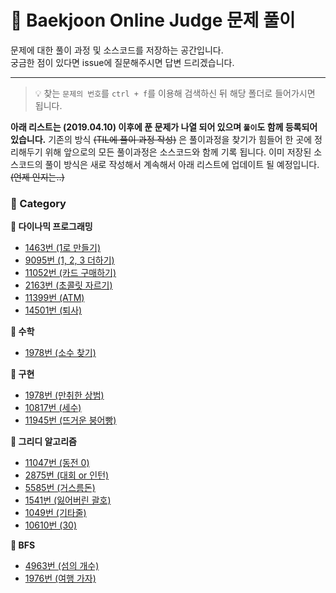 # __:balloon: Baekjoon Online Judge 문제 풀이__

문제에 대한 풀이 과정 및 소스코드를 저장하는 공간입니다.  
궁금한 점이 있다면 issue에 질문해주시면 답변 드리겠습니다.
***

> :bulb: 찾는 `문제의 번호`를 `ctrl + f`를 이용해 검색하신 뒤 해당 폴더로 들어가시면 됩니다.


__아래 리스트는 (2019.04.10) 이후에 푼 문제가 나열 되어 있으며 `풀이`도 함께 등록되어 있습니다.__
기존의 방식 ~~(TIL에 풀이 과정 작성)~~ 은 풀이과정을 찾기가 힘들어 한 곳에 정리해두기 위해 앞으로의 모든 풀이과정은 소스코드와 함께 기록 됩니다. 이미 저장된 소스코드의 풀이 방식은 새로 작성해서 계속해서 아래 리스트에 업데이트 될 예정입니다.~~(언제 인지는..)~~

### __:file_folder: Category__
__:pushpin: 다이나믹 프로그래밍__
* [1463번 (1로 만들기)](https://github.com/seungrokoh/Beakjoon_OnlineJudge/tree/master/%231463)
* [9095번 (1, 2, 3 더하기)](https://github.com/seungrokoh/Beakjoon_OnlineJudge/tree/master/%239095)
* [11052번 (카드 구매하기)](https://github.com/seungrokoh/Beakjoon_OnlineJudge/tree/master/%2311052)
* [2163번 (초콜릿 자르기)](https://github.com/seungrokoh/Beakjoon_OnlineJudge/tree/master/%232163)
* [11399번 (ATM)](https://github.com/seungrokoh/Beakjoon_OnlineJudge/tree/master/%2311399)
* [14501번 (퇴사)](https://github.com/seungrokoh/Beakjoon_OnlineJudge/tree/master/%2314501)

__:pushpin: 수학__
* [1978번 (소수 찾기)](https://github.com/seungrokoh/Beakjoon_OnlineJudge/tree/master/%231978)

__:pushpin: 구현__
* [1978번 (만취한 상범)](https://github.com/seungrokoh/Beakjoon_OnlineJudge/tree/master/%236359)
* [10817번 (세수)](https://github.com/seungrokoh/Beakjoon_OnlineJudge/tree/master/%2310817)
* [11945번 (뜨거운 붕어빵)](https://github.com/seungrokoh/Beakjoon_OnlineJudge/tree/master/%2311945)

__:pushpin: 그리디 알고리즘__
* [11047번 (동전 0)](https://github.com/seungrokoh/Beakjoon_OnlineJudge/tree/master/%2311047)
* [2875번 (대회 or 인턴)](https://github.com/seungrokoh/Beakjoon_OnlineJudge/tree/master/%232875)
* [5585번 (거스름돈)](https://github.com/seungrokoh/Beakjoon_OnlineJudge/tree/master/%235585)
* [1541번 (잃어버린 괄호)](https://github.com/seungrokoh/Beakjoon_OnlineJudge/tree/master/%231541)
* [1049번 (기타줄)](https://github.com/seungrokoh/Beakjoon_OnlineJudge/tree/master/%231049)
* [10610번 (30)](https://github.com/seungrokoh/Beakjoon_OnlineJudge/tree/master/%2310610)


__:pushpin: BFS__
* [4963번 (섬의 개수)](https://github.com/seungrokoh/Beakjoon_OnlineJudge/tree/master/%234963)
* [1976번 (여행 가자)](https://github.com/seungrokoh/Beakjoon_OnlineJudge/tree/master/%231976)
